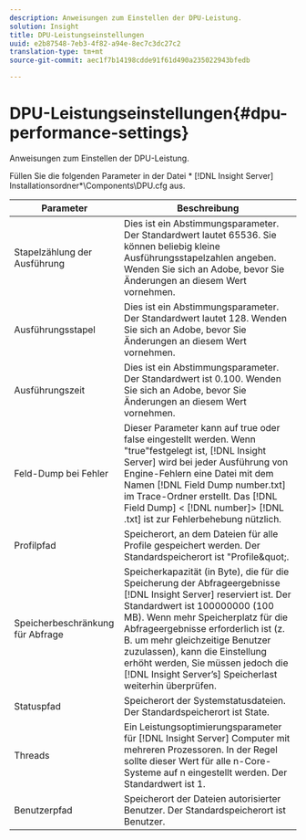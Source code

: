 ```yaml
---
description: Anweisungen zum Einstellen der DPU-Leistung.
solution: Insight
title: DPU-Leistungseinstellungen
uuid: e2b87548-7eb3-4f82-a94e-8ec7c3dc27c2
translation-type: tm+mt
source-git-commit: aec1f7b14198cdde91f61d490a235022943bfedb

---
```



# DPU-Leistungseinstellungen{#dpu-performance-settings}

Anweisungen zum Einstellen der DPU-Leistung.

Füllen Sie die folgenden Parameter in der Datei * [!DNL Insight Server] Installationsordner*\Components\DPU.cfg aus.

| Parameter | Beschreibung |
|---|---|
| Stapelzählung der Ausführung | Dies ist ein Abstimmungsparameter. Der Standardwert lautet 65536. Sie können beliebig kleine Ausführungsstapelzahlen angeben. Wenden Sie sich an Adobe, bevor Sie Änderungen an diesem Wert vornehmen. |
| Ausführungsstapel | Dies ist ein Abstimmungsparameter. Der Standardwert lautet 128. Wenden Sie sich an Adobe, bevor Sie Änderungen an diesem Wert vornehmen. |
| Ausführungszeit | Dies ist ein Abstimmungsparameter. Der Standardwert ist 0.100. Wenden Sie sich an Adobe, bevor Sie Änderungen an diesem Wert vornehmen. |
| Feld-Dump bei Fehler | Dieser Parameter kann auf true oder false eingestellt werden. Wenn &quot;true&quot;festgelegt ist, [!DNL Insight Server] wird bei jeder Ausführung von Engine-Fehlern eine Datei mit dem Namen [!DNL Field Dump number.txt] im Trace-Ordner erstellt. Das [!DNL Field Dump] &lt; [!DNL number]> [!DNL .txt] ist zur Fehlerbehebung nützlich. |
| Profilpfad | Speicherort, an dem Dateien für alle Profile gespeichert werden. Der Standardspeicherort ist &quot;Profile\&quot;. |
| Speicherbeschränkung für Abfrage | Speicherkapazität (in Byte), die für die Speicherung der Abfrageergebnisse [!DNL Insight Server] reserviert ist. Der Standardwert ist 100000000 (100 MB). Wenn mehr Speicherplatz für die Abfrageergebnisse erforderlich ist (z. B. um mehr gleichzeitige Benutzer zuzulassen), kann die Einstellung erhöht werden, Sie müssen jedoch die [!DNL Insight Server’s] Speicherlast weiterhin überprüfen. |
| Statuspfad | Speicherort der Systemstatusdateien. Der Standardspeicherort ist State\. |
| Threads | Ein Leistungsoptimierungsparameter für [!DNL Insight Server] Computer mit mehreren Prozessoren. In der Regel sollte dieser Wert für alle n-Core-Systeme auf n eingestellt werden. Der Standardwert ist 1. |
| Benutzerpfad | Speicherort der Dateien autorisierter Benutzer. Der Standardspeicherort ist Benutzer\. |

